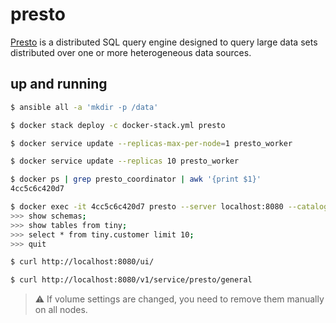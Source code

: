 presto
======

[Presto][1] is a distributed SQL query engine designed to query large data sets
distributed over one or more heterogeneous data sources.

## up and running

```bash
$ ansible all -a 'mkdir -p /data'

$ docker stack deploy -c docker-stack.yml presto

$ docker service update --replicas-max-per-node=1 presto_worker

$ docker service update --replicas 10 presto_worker

$ docker ps | grep presto_coordinator | awk '{print $1}'
4cc5c6c420d7

$ docker exec -it 4cc5c6c420d7 presto --server localhost:8080 --catalog tpch
>>> show schemas;
>>> show tables from tiny;
>>> select * from tiny.customer limit 10;
>>> quit

$ curl http://localhost:8080/ui/

$ curl http://localhost:8080/v1/service/presto/general
```

> :warning: If volume settings are changed, you need to remove them manually on all nodes.

[1]: https://prestodb.io/
